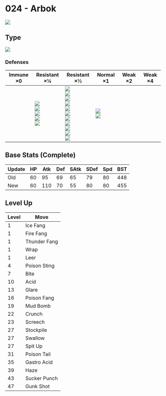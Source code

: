 # 024 - Arbok
![][024]

## Type

![][poison]

### Defenses

Immune ×0 | Resistant ×¼ | Resistant ×½ | Normal ×1 | Weak ×2 | Weak ×4
---       | ---          | ---          | ---       | ---     | ---
| | ![][fighting]<br> ![][poison]<br> ![][bug]<br> ![][grass]<br> ![][fairy]<br> | ![][normal]<br> ![][flying]<br> ![][rock]<br> ![][ghost]<br> ![][steel]<br> ![][fire]<br> ![][water]<br> ![][electric]<br> ![][ice]<br> ![][dragon]<br> ![][dark]<br> | ![][ground]<br> ![][psychic]<br> | | 

## Base Stats (Complete)

Update | HP | Atk | Def | SAtk | SDef | Spd | BST
---    | ---| --- | --- | ---  | ---  | --- | ---
Old    | 60 |  95 |  69 |  65  |  79  |  80  |  448
New    | 60 |  110 |  70 |  55  |  80  |  80  |  455

## Level Up

Level | Move
---   | ---
  1   | Ice Fang
  1   | Fire Fang
  1   | Thunder Fang
  1   | Wrap
  1   | Leer
  4   | Poison Sting
  7   | Bite
 10   | Acid
 13   | Glare
 16   | Poison Fang
 19   | Mud Bomb
 22   | Crunch
 23   | Screech
 27   | Stockpile
 27   | Swallow
 27   | Spit Up
 31   | Poison Tail
 35   | Gastro Acid
 39   | Haze
 43   | Sucker Punch
 47   | Gunk Shot

[024]: ../img/pokemon/024.png
[normal]: ../img/types/normal.png
[fire]: ../img/types/fire.png
[fighting]: ../img/types/fighting.png
[water]: ../img/types/water.png
[flying]: ../img/types/flying.png
[grass]: ../img/types/grass.png
[poison]: ../img/types/poison.png
[electric]: ../img/types/electric.png
[ground]: ../img/types/ground.png
[psychic]: ../img/types/psychic.png
[rock]: ../img/types/rock.png
[ice]: ../img/types/ice.png
[bug]: ../img/types/bug.png
[dragon]: ../img/types/dragon.png
[ghost]: ../img/types/ghost.png
[dark]: ../img/types/dark.png
[steel]: ../img/types/steel.png
[fairy]: ../img/types/fairy.png
